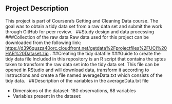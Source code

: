 ## Project Description
This project is part of Coursera’s Getting and Cleaning Data course. The goal was to obtain a tidy data set from a raw data set and submit the work through GitHub for peer review.
 
##Study design and data processing
###Collection of the raw data
Raw data used for this project can be downloaded from the following link:
https://d396qusza40orc.cloudfront.net/getdata%2Fprojectfiles%2FUCI%20HAR%20Dataset.zip 
.
##Creating the tidy datafile
###Guide to create the tidy data file
Included in this repository is an R script that contains the sptes taken to transform the raw data set into the tidy data set. This file can be opened in RStudio and will download data, transform it according to instructions and create a file named averageData.txt which consists of the tidy data.
 
##Description of the variables in the averageData.txt file
 - Dimensions of the dataset: 180 observations, 68 variables
 - Variables present in the dataset:
